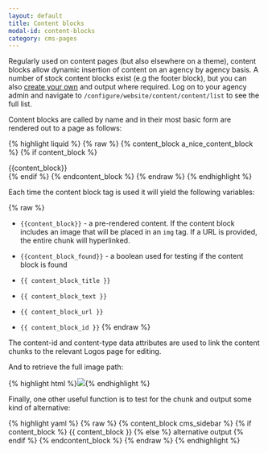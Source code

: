 ```yaml
---
layout: default
title: Content blocks
modal-id: content-blocks
category: cms-pages
---
```

Regularly used on content pages (but also elsewhere on a theme), content blocks allow dynamic insertion of content on an agency by agency basis. A number of stock content blocks exist (e.g the footer block), but you can also [create your own](/cms-pages#theme-content-blocks) and output where required. Log on to your agency admin and navigate to ``/configure/website/content/content/list`` to see the full list.

Content blocks are called by name and in their most basic form are rendered out to a page as follows:

{% highlight liquid %}
{% raw %}
{% content_block a_nice_content_block %}
 {% if content_block %}
  <div data-content-id="{{ content_block_id }}" data-content-type="site_content_chunks">
    {{content_block}}
  </div>
 {% endif %}
{% endcontent_block %}
{% endraw %}
{% endhighlight %}

Each time the content block tag is used it will yield the following variables:

{% raw %}
- ``{{content_block}}`` - a pre-rendered content. If the content block includes an image that will be placed in an ``img`` tag. If a URL is provided, the entire chunk will hyperlinked.

- ``{{content_block_found}}`` - a boolean used for testing if the content block is found

- ``{{ content_block_title }}``
      
- ``{{ content_block_text }}``
      
- ``{{ content_block_url }}``

- ``{{ content_block_id }}``
{% endraw %}

The content-id and content-type data attributes are used to link the content chunks to the relevant Logos page for editing.

And to retrieve the full image path:

{% highlight html %}<img src="{% raw %}{{ content_block_image | url_for_generic_image}}{% endraw %}" />{% endhighlight %}

Finally, one other useful function is to test for the chunk and output some kind of alternative:

{% highlight yaml %}
{% raw %}
{% content_block cms_sidebar %}
 {% if content_block %}
  {{ content_block }}
 {% else %}
  alternative output
 {% endif %}
{% endcontent_block %}
{% endraw %}
{% endhighlight %}
